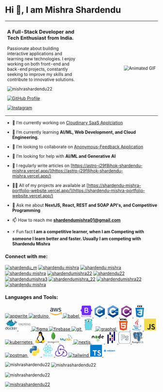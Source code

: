<h1 align="left">Hi 👋, I am Mishra Shardendu</h1>
<table style="width: 100%;">
  <tr>
    <td style="vertical-align: top; width: 50%;">
      <h3>A Full-Stack Developer and Tech Enthusiast from India.</h3>
      <p>
        Passionate about building interactive applications and learning new technologies. 
        I enjoy working on both front-end and back-end projects, constantly seeking to improve my skills 
        and contribute to innovative solutions. 
      </p>
      <p align="left">
        <img src="https://komarev.com/ghpvc/?username=mishrashardendu22&label=Profile%20views&color=0e75b6&style=flat" alt="mishrashardendu22" />
      </p>
      <p align="left">
        <a href="https://github.com/ShardenduMishra22" target="blank">
          <img src="https://img.shields.io/badge/GitHub-181717?style=for-the-badge&logo=github&logoColor=white" alt="GitHub Profile" />
        </a>
      </p>
      <p align="left">
        <a href="https://instagram.com/shardendumishra22" target="blank">
          <img src="https://img.shields.io/badge/Instagram-1877F2?style=for-the-badge&logo=instagram&logoColor=white" alt="Instagram" />
        </a>
      </p>
    </td>
    <td style="text-align: right; width: 50%;">
      <img src="giphy.gif" alt="Animated GIF" width="300"/>
    </td>
  </tr>
</table>



- 🔭 I’m currently working on [Cloudinary SaaS Applciation](https://github.com/MishraShardendu22/cloudianry-saas)

- 🌱 I’m currently learning **AI/ML, Web Development, and Cloud Engineering.**

- 👯 I’m looking to collaborate on [Anonymous-Feedback Application](https://github.com/MishraShardendu22/Secret-Message-Application)

- 🤝 I’m looking for help with **AI/ML and Generative AI**

- 📝 I regularly write articles on [https://astro-j29f8jhok-shardendu-mishra.vercel.app/](https://astro-j29f8jhok-shardendu-mishra.vercel.app/)

- 👨‍💻 All of my projects are available at [https://shardendu-mishra-portfolio-website.vercel.app/](https://shardendu-mishra-portfolio-website.vercel.app/)

- 💬 Ask me about **NextJS, React, REST and SOAP API's, and Competitive Programming**

- 📫 How to reach me **shardendumishra01@gmail.com**

- ⚡ Fun fact **I am a competitive learner, when I am Competing with someone I learn better and faster. Usually I am competing with Shardendu Mishra**

<h3 align="left">Connect with me:</h3>
<p align="left">
<a href="https://twitter.com/shardendu_m" target="blank"><img align="center" src="https://raw.githubusercontent.com/rahuldkjain/github-profile-readme-generator/master/src/images/icons/Social/twitter.svg" alt="shardendu_m" height="30" width="40" /></a>
<a href="https://linkedin.com/in/shardendu mishra" target="blank"><img align="center" src="https://raw.githubusercontent.com/rahuldkjain/github-profile-readme-generator/master/src/images/icons/Social/linked-in-alt.svg" alt="shardendu mishra" height="30" width="40" /></a>
<a href="https://stackoverflow.com/users/shardendu mishra" target="blank"><img align="center" src="https://raw.githubusercontent.com/rahuldkjain/github-profile-readme-generator/master/src/images/icons/Social/stack-overflow.svg" alt="shardendu mishra" height="30" width="40" /></a>
<a href="https://kaggle.com/shardendu mishra" target="blank"><img align="center" src="https://raw.githubusercontent.com/rahuldkjain/github-profile-readme-generator/master/src/images/icons/Social/kaggle.svg" alt="shardendu mishra" height="30" width="40" /></a>
<a href="https://instagram.com/shardendumishra22" target="blank"><img align="center" src="https://raw.githubusercontent.com/rahuldkjain/github-profile-readme-generator/master/src/images/icons/Social/instagram.svg" alt="shardendumishra22" height="30" width="40" /></a>
<a href="https://www.codechef.com/users/shardendu22" target="blank"><img align="center" src="https://cdn.jsdelivr.net/npm/simple-icons@3.1.0/icons/codechef.svg" alt="shardendu22" height="30" width="40" /></a>
<a href="https://www.hackerrank.com/shardendumishra3" target="blank"><img align="center" src="https://raw.githubusercontent.com/rahuldkjain/github-profile-readme-generator/master/src/images/icons/Social/hackerrank.svg" alt="shardendumishra3" height="30" width="40" /></a>
<a href="https://codeforces.com/profile/shardendumishra_22" target="blank"><img align="center" src="https://raw.githubusercontent.com/rahuldkjain/github-profile-readme-generator/master/src/images/icons/Social/codeforces.svg" alt="shardendumishra_22" height="30" width="40" /></a>
<a href="https://www.leetcode.com/shardendumishra22" target="blank"><img align="center" src="https://raw.githubusercontent.com/rahuldkjain/github-profile-readme-generator/master/src/images/icons/Social/leet-code.svg" alt="shardendumishra22" height="30" width="40" /></a>
<a href="https://www.hackerearth.com/shardendu mishra" target="blank"><img align="center" src="https://raw.githubusercontent.com/rahuldkjain/github-profile-readme-generator/master/src/images/icons/Social/hackerearth.svg" alt="shardendu mishra" height="30" width="40" /></a>
</p>

<h3 align="left">Languages and Tools:</h3>
<p align="left"> <a href="https://appwrite.io" target="_blank" rel="noreferrer"> <img src="https://www.vectorlogo.zone/logos/appwriteio/appwriteio-icon.svg" alt="appwrite" width="40" height="40"/> </a> <a href="https://www.arduino.cc/" target="_blank" rel="noreferrer"> <img src="https://cdn.worldvectorlogo.com/logos/arduino-1.svg" alt="arduino" width="40" height="40"/> </a> <a href="https://aws.amazon.com" target="_blank" rel="noreferrer"> <img src="https://raw.githubusercontent.com/devicons/devicon/master/icons/amazonwebservices/amazonwebservices-original-wordmark.svg" alt="aws" width="40" height="40"/> </a> <a href="https://babeljs.io/" target="_blank" rel="noreferrer"> <img src="https://www.vectorlogo.zone/logos/babeljs/babeljs-icon.svg" alt="babel" width="40" height="40"/> </a> <a href="https://getbootstrap.com" target="_blank" rel="noreferrer"> <img src="https://raw.githubusercontent.com/devicons/devicon/master/icons/bootstrap/bootstrap-plain-wordmark.svg" alt="bootstrap" width="40" height="40"/> </a> <a href="https://www.cprogramming.com/" target="_blank" rel="noreferrer"> <img src="https://raw.githubusercontent.com/devicons/devicon/master/icons/c/c-original.svg" alt="c" width="40" height="40"/> </a> <a href="https://www.w3schools.com/cpp/" target="_blank" rel="noreferrer"> <img src="https://raw.githubusercontent.com/devicons/devicon/master/icons/cplusplus/cplusplus-original.svg" alt="cplusplus" width="40" height="40"/> </a> <a href="https://www.w3schools.com/cs/" target="_blank" rel="noreferrer"> <img src="https://raw.githubusercontent.com/devicons/devicon/master/icons/csharp/csharp-original.svg" alt="csharp" width="40" height="40"/> </a> <a href="https://www.w3schools.com/css/" target="_blank" rel="noreferrer"> <img src="https://raw.githubusercontent.com/devicons/devicon/master/icons/css3/css3-original-wordmark.svg" alt="css3" width="40" height="40"/> </a> <a href="https://www.docker.com/" target="_blank" rel="noreferrer"> <img src="https://raw.githubusercontent.com/devicons/devicon/master/icons/docker/docker-original-wordmark.svg" alt="docker" width="40" height="40"/> </a> <a href="https://expressjs.com" target="_blank" rel="noreferrer"> <img src="https://raw.githubusercontent.com/devicons/devicon/master/icons/express/express-original-wordmark.svg" alt="express" width="40" height="40"/> </a> <a href="https://www.figma.com/" target="_blank" rel="noreferrer"> <img src="https://www.vectorlogo.zone/logos/figma/figma-icon.svg" alt="figma" width="40" height="40"/> </a> <a href="https://firebase.google.com/" target="_blank" rel="noreferrer"> <img src="https://www.vectorlogo.zone/logos/firebase/firebase-icon.svg" alt="firebase" width="40" height="40"/> </a> <a href="https://git-scm.com/" target="_blank" rel="noreferrer"> <img src="https://www.vectorlogo.zone/logos/git-scm/git-scm-icon.svg" alt="git" width="40" height="40"/> </a> <a href="https://golang.org" target="_blank" rel="noreferrer"> <img src="https://raw.githubusercontent.com/devicons/devicon/master/icons/go/go-original.svg" alt="go" width="40" height="40"/> </a> <a href="https://graphql.org" target="_blank" rel="noreferrer"> <img src="https://www.vectorlogo.zone/logos/graphql/graphql-icon.svg" alt="graphql" width="40" height="40"/> </a> <a href="https://www.w3.org/html/" target="_blank" rel="noreferrer"> <img src="https://raw.githubusercontent.com/devicons/devicon/master/icons/html5/html5-original-wordmark.svg" alt="html5" width="40" height="40"/> </a> <a href="https://www.java.com" target="_blank" rel="noreferrer"> <img src="https://raw.githubusercontent.com/devicons/devicon/master/icons/java/java-original.svg" alt="java" width="40" height="40"/> </a> <a href="https://developer.mozilla.org/en-US/docs/Web/JavaScript" target="_blank" rel="noreferrer"> <img src="https://raw.githubusercontent.com/devicons/devicon/master/icons/javascript/javascript-original.svg" alt="javascript" width="40" height="40"/> </a> <a href="https://kubernetes.io" target="_blank" rel="noreferrer"> <img src="https://www.vectorlogo.zone/logos/kubernetes/kubernetes-icon.svg" alt="kubernetes" width="40" height="40"/> </a> <a href="https://www.linux.org/" target="_blank" rel="noreferrer"> <img src="https://raw.githubusercontent.com/devicons/devicon/master/icons/linux/linux-original.svg" alt="linux" width="40" height="40"/> </a> <a href="https://www.mongodb.com/" target="_blank" rel="noreferrer"> <img src="https://raw.githubusercontent.com/devicons/devicon/master/icons/mongodb/mongodb-original-wordmark.svg" alt="mongodb" width="40" height="40"/> </a> <a href="https://www.mysql.com/" target="_blank" rel="noreferrer"> <img src="https://raw.githubusercontent.com/devicons/devicon/master/icons/mysql/mysql-original-wordmark.svg" alt="mysql" width="40" height="40"/> </a> <a href="https://nextjs.org/" target="_blank" rel="noreferrer"> <img src="https://cdn.worldvectorlogo.com/logos/nextjs-2.svg" alt="nextjs" width="40" height="40"/> </a> <a href="https://nodejs.org" target="_blank" rel="noreferrer"> <img src="https://raw.githubusercontent.com/devicons/devicon/master/icons/nodejs/nodejs-original-wordmark.svg" alt="nodejs" width="40" height="40"/> </a> <a href="https://pandas.pydata.org/" target="_blank" rel="noreferrer"> <img src="https://raw.githubusercontent.com/devicons/devicon/2ae2a900d2f041da66e950e4d48052658d850630/icons/pandas/pandas-original.svg" alt="pandas" width="40" height="40"/> </a> <a href="https://www.photoshop.com/en" target="_blank" rel="noreferrer"> <img src="https://raw.githubusercontent.com/devicons/devicon/master/icons/photoshop/photoshop-line.svg" alt="photoshop" width="40" height="40"/> </a> <a href="https://www.postgresql.org" target="_blank" rel="noreferrer"> <img src="https://raw.githubusercontent.com/devicons/devicon/master/icons/postgresql/postgresql-original-wordmark.svg" alt="postgresql" width="40" height="40"/> </a> <a href="https://postman.com" target="_blank" rel="noreferrer"> <img src="https://www.vectorlogo.zone/logos/getpostman/getpostman-icon.svg" alt="postman" width="40" height="40"/> </a> <a href="https://www.python.org" target="_blank" rel="noreferrer"> <img src="https://raw.githubusercontent.com/devicons/devicon/master/icons/python/python-original.svg" alt="python" width="40" height="40"/> </a> <a href="https://reactjs.org/" target="_blank" rel="noreferrer"> <img src="https://raw.githubusercontent.com/devicons/devicon/master/icons/react/react-original-wordmark.svg" alt="react" width="40" height="40"/> </a> <a href="https://redux.js.org" target="_blank" rel="noreferrer"> <img src="https://raw.githubusercontent.com/devicons/devicon/master/icons/redux/redux-original.svg" alt="redux" width="40" height="40"/> </a> <a href="https://tailwindcss.com/" target="_blank" rel="noreferrer"> <img src="https://www.vectorlogo.zone/logos/tailwindcss/tailwindcss-icon.svg" alt="tailwind" width="40" height="40"/> </a> <a href="https://www.typescriptlang.org/" target="_blank" rel="noreferrer"> <img src="https://raw.githubusercontent.com/devicons/devicon/master/icons/typescript/typescript-original.svg" alt="typescript" width="40" height="40"/> </a> <a href="https://webpack.js.org" target="_blank" rel="noreferrer"> <img src="https://raw.githubusercontent.com/devicons/devicon/d00d0969292a6569d45b06d3f350f463a0107b0d/icons/webpack/webpack-original-wordmark.svg" alt="webpack" width="40" height="40"/> </a> </p>

<p><img align="left" src="https://github-readme-stats.vercel.app/api/top-langs?username=mishrashardendu22&show_icons=true&locale=en&layout=compact" alt="mishrashardendu22" /></p>

<p>&nbsp;<img align="center" src="https://github-readme-stats.vercel.app/api?username=mishrashardendu22&show_icons=true&locale=en" alt="mishrashardendu22" /></p>

<p><img align="center" src="https://github-readme-streak-stats.herokuapp.com/?user=mishrashardendu22&" alt="mishrashardendu22" /></p>

<p align="left"> <a href="https://github.com/ryo-ma/github-profile-trophy"><img src="https://github-profile-trophy.vercel.app/?username=mishrashardendu22" alt="mishrashardendu22" /></a> </p>
